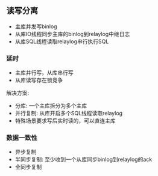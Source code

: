 ## 读写分离

* 主库并发写binlog
* 从库IO线程同步主库的binlog到relaylog中继日志
* 从库SQL线程读取relaylog串行执行SQL

### 延时

* 主库并行写，从库串行写
* 从库读写存在锁竞争

解决方案:

* 分库: 一个主库拆分为多个主库
* 并行复制: 从库开启多个SQL线程读取relaylog
* 特殊场景要求写后实时读的，可以直连主库

### 数据一致性

* 异步复制
* 半同步复制: 至少收到一个从库同步binlog到relaylog的ack
* 全同步复制

